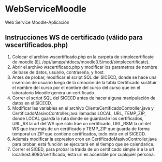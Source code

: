 # WebServiceMoodle
Web Service Moodle-Aplicación
## Instrucciones WS de certificado (válido para wscertificados.php)
1. Colocar el archivo wscertificado.php en la carpeta de simplecertificate de moodle (Ej. /opt/lampp/htdocs/moodle3.5/mod/simplecertificate).
1. Abrir el archivo wscertificado.php y modificar los parametros de nombre de base de datos, usuario, contraseña, y host.
1. Antes de probar, modificar el script SQL del SICECD, donde se hace una inserción de usuario luego de la creación de la tabla Certificado sustituir el nombre del curso por el nombre del curso del curso que en el laboratorio Moodle genera un certificado.
1. Correr el script SQL del SICECD antes de hacer alguna manipulación de datos en el SICECD.
1. Modificar las variables en el archivo ClienteCertificadoController.java y CertificadoMasivoController.java llamadas LOCAL, URL, TEMP_ZIP, donde LOCAL guarda la ruta donde se guardarán los certificados, URL_RS la url del WS que sólo trae un certificado, URL_RSM la url del WS que trae más de un certificado y TEMP_ZIP que guarda de forma temporal un ZIP que contiene certificados, todo esto en el SICECD.
1. Además modificar la expresion cron en CertificadoMasivoController.java para probar, está función se ejecutará en el tiempo que se calendarice.
1. Correr el SICED, para probar la traída de un certificado simple ir a la url localhost:8080/certificado, ésta url es accesible por cualquier persona.

